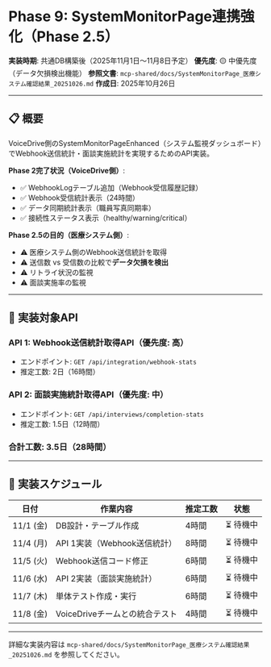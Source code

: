 # Phase 9: SystemMonitorPage連携強化（Phase 2.5）

**実装時期**: 共通DB構築後（2025年11月1日〜11月8日予定）
**優先度**: 🟡 中優先度（データ欠損検出機能）
**参照文書**: `mcp-shared/docs/SystemMonitorPage_医療システム確認結果_20251026.md`
**作成日**: 2025年10月26日

---

## 📋 概要

VoiceDrive側のSystemMonitorPageEnhanced（システム監視ダッシュボード）でWebhook送信統計・面談実施統計を実現するためのAPI実装。

**Phase 2完了状況（VoiceDrive側）**:
- ✅ WebhookLogテーブル追加（Webhook受信履歴記録）
- ✅ Webhook受信統計表示（24時間）
- ✅ データ同期統計表示（職員写真同期率）
- ✅ 接続性ステータス表示（healthy/warning/critical）

**Phase 2.5の目的（医療システム側）**:
- ⚠️ 医療システム側のWebhook送信統計を取得
- ⚠️ 送信数 vs 受信数の比較で**データ欠損を検出**
- ⚠️ リトライ状況の監視
- ⚠️ 面談実施率の監視

---

## 🎯 実装対象API

### API 1: Webhook送信統計取得API（優先度: 高）
- エンドポイント: `GET /api/integration/webhook-stats`
- 推定工数: 2日（16時間）

### API 2: 面談実施統計取得API（優先度: 中）
- エンドポイント: `GET /api/interviews/completion-stats`
- 推定工数: 1.5日（12時間）

### 合計工数: 3.5日（28時間）

---

## 📅 実装スケジュール

| 日付 | 作業内容 | 推定工数 | 状態 |
|------|---------|---------|------|
| 11/1 (金) | DB設計・テーブル作成 | 4時間 | ⏳ 待機中 |
| 11/4 (月) | API 1実装（Webhook送信統計） | 8時間 | ⏳ 待機中 |
| 11/5 (火) | Webhook送信コード修正 | 6時間 | ⏳ 待機中 |
| 11/6 (水) | API 2実装（面談実施統計） | 6時間 | ⏳ 待機中 |
| 11/7 (木) | 単体テスト作成・実行 | 6時間 | ⏳ 待機中 |
| 11/8 (金) | VoiceDriveチームとの統合テスト | 4時間 | ⏳ 待機中 |

---

詳細な実装内容は `mcp-shared/docs/SystemMonitorPage_医療システム確認結果_20251026.md` を参照してください。
